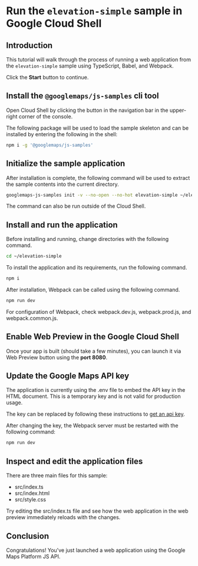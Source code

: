 # Run the `elevation-simple` sample in Google Cloud Shell

<walkthrough-tutorial-duration duration="10"/>

## Introduction

This tutorial will walk through the process of running a web application from
the `elevation-simple` sample using TypeScript, Babel, and Webpack.

Click the **Start** button to continue.

## Install the `@googlemaps/js-samples` cli tool

Open Cloud Shell by clicking the
<walkthrough-cloud-shell-icon></walkthrough-cloud-shell-icon> button in the
navigation bar in the upper-right corner of the console.

The following package will be used to load the sample skeleton and can be
installed by entering the following in the shell:

```bash
npm i -g '@googlemaps/js-samples'
```

## Initialize the sample application

After installation is complete, the following command will be used to extract
the sample contents into the current directory.

```bash
googlemaps-js-samples init -v --no-open --no-hot elevation-simple ~/elevation-simple
```

The command can also be run outside of the Cloud Shell.

## Install and run the application

Before installing and running, change directories with the following command.

```bash
cd ~/elevation-simple
```

To install the application and its requirements, run the following command.

```bash
npm i
```

After installation, Webpack can be called using the following command.

```bash
npm run dev
```

For configuration of Webpack, check
<walkthrough-editor-open-file filePath="~/elevation-simple/webpack.dev.js">webpack.dev.js</walkthrough-editor-open-file>,
<walkthrough-editor-open-file filePath="~/elevation-simple/webpack.prod.js">webpack.prod.js</walkthrough-editor-open-file>,
and
<walkthrough-editor-open-file filePath="~/elevation-simple/webpack.common.js">webpack.common.js</walkthrough-editor-open-file>.

## Enable Web Preview in the Google Cloud Shell

Once your app is built (should take a few minutes), you can launch it via
<walkthrough-spotlight-pointer target="cloudshell" spotlightId="devshell-web-preview-button">Web
Preview button</walkthrough-spotlight-pointer> using the **port 8080**.

## Update the Google Maps API key

The application is currently using the
<walkthrough-editor-open-file filePath="~/elevation-simple/.env">.env</walkthrough-editor-open-file>
file to embed the API key in the HTML document. This is a temporary key and is
not valid for production usage.

The key can be replaced by following these instructions to
[get an api key](https://developers.google.com/maps/documentation/javascript/get-api-key).

After changing the key, the Webpack server must be restarted with the following
command:

```bash
npm run dev
```

## Inspect and edit the application files

There are three main files for this sample:

*   <walkthrough-editor-open-file filePath="~/elevation-simple/src/index.ts">src/index.ts</walkthrough-editor-open-file>
*   <walkthrough-editor-open-file filePath="~/elevation-simple/src/index.html">src/index.html</walkthrough-editor-open-file>
*   <walkthrough-editor-open-file filePath="~/elevation-simple/src/style.css">src/style.css</walkthrough-editor-open-file>

Try editing the <walkthrough-editor-open-file filePath="~/elevation-simple/src/index.ts">src/index.ts</walkthrough-editor-open-file> file and see how the web application in the web preview immediately reloads with the changes.

## Conclusion

<walkthrough-conclusion-trophy></walkthrough-conclusion-trophy>

Congratulations! You've just launched a web application using the Google Maps
Platform JS API.
